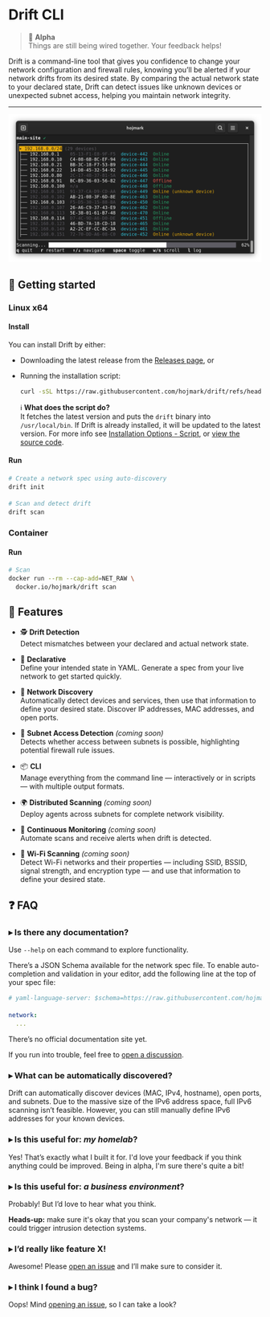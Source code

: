 # Drift CLI

> 🧪 **Alpha**  
> Things are still being wired together. Your feedback helps!

Drift is a command-line tool that gives you confidence to change your network configuration and firewall rules, knowing
you’ll be alerted if your network drifts from its desired state. By comparing the actual network state to your declared
state, Drift can detect issues like unknown devices or unexpected subnet access, helping you maintain network integrity.


---

![Scan command console output](screenshot-scan.png)

## 🚀 Getting started

### Linux x64

#### Install

You can install Drift by either:

- Downloading the latest release from the [Releases page](https://github.com/hojmark/drift/releases?q=prerelease%3Afalse), or
- Running the installation script:

    ```bash
    curl -sSL https://raw.githubusercontent.com/hojmark/drift/refs/heads/main/install.sh | bash
    ```

  ℹ️ **What does the script do?**  
  It fetches the latest version and puts the `drift` binary into `/usr/local/bin`.
  If Drift is already installed, it will be updated to the latest version.
  For more info see [Installation Options - Script](./README_dev.md#script-installsh),
  or [view the source code](./install.sh).

#### Run

```bash
# Create a network spec using auto-discovery
drift init

# Scan and detect drift
drift scan
```

### Container

#### Run

```bash
# Scan
docker run --rm --cap-add=NET_RAW \
  docker.io/hojmark/drift scan
```

## 🌟 Features

- 🕵️ **Drift Detection**  
  Detect mismatches between your declared and actual network state.

- 📄 **Declarative**  
  Define your intended state in YAML. Generate a spec from your live network to get started quickly.

- 📡 **Network Discovery**  
  Automatically detect devices and services, then use that information to define your desired state.
  Discover IP addresses, MAC addresses, and open ports.

- 🧱 **Subnet Access Detection** _(coming soon)_  
  Detects whether access between subnets is possible, highlighting potential firewall rule issues.

- 📦 **CLI**  
  Manage everything from the command line — interactively or in scripts — with multiple output formats.

- 🌍 **Distributed Scanning** _(coming soon)_  
  Deploy agents across subnets for complete network visibility.

- 🔁 **Continuous Monitoring** _(coming soon)_  
  Automate scans and receive alerts when drift is detected.

- 🛜 **Wi-Fi Scanning** _(coming soon)_  
  Detect Wi-Fi networks and their properties — including SSID, BSSID, signal strength, and
  encryption type — and use that information to define your desired state.

## ❓ FAQ

### ▸ Is there any documentation?

Use `--help` on each command to explore functionality.

There’s a JSON Schema available for the network spec file.
To enable auto-completion and validation in your editor, add the following line at the top of your spec file:

```yaml
# yaml-language-server: $schema=https://raw.githubusercontent.com/hojmark/drift/refs/heads/main/src/Spec/embedded_resources/schemas/drift-spec-v1-preview.schema.json

network:
  ...
```

There’s no official documentation site yet.

If you run into trouble, feel free to [open a discussion](https://github.com/hojmark/drift/discussions/categories/q-a).

### ▸ What can be automatically discovered?

Drift can automatically discover devices (MAC, IPv4, hostname), open ports, and subnets. Due to the massive size of the
IPv6 address space, full IPv6 scanning isn’t feasible. However, you can still manually define IPv6 addresses for your
known devices.

### ▸ Is this useful for: _my homelab_?

Yes! That’s exactly what I built it for. I'd love your feedback if you think anything could be improved. Being in alpha,
I'm sure there's quite a bit!

### ▸ Is this useful for: _a business environment_?

Probably! But I’d love to hear what you think.

**Heads-up:** make sure it's okay that you scan your company's network — it could trigger intrusion detection systems.

### ▸ I’d really like feature X!

Awesome! Please [open an issue](https://github.com/hojmark/drift/issues/new/choose) and I’ll make sure to consider it.

### ▸ I think I found a bug?

Oops! Mind [opening an issue](https://github.com/hojmark/drift/issues/new/choose), so I can take a look?
